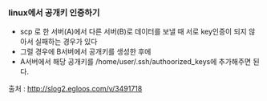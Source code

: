 ### linux에서 공개키 인증하기

* scp 로 한 서버(A)에서 다른 서버(B)로 데이터를 보낼 때 서로 key인증이 되지 않아서 실패하는 경우가 있다
* 그럴 경우에 B서버에서 공개키를 생성한 후에
* A서버에서 해당 공개키를 /home/user/.ssh/authoorized_keys에 추가해주면 된다.



출처 : http://slog2.egloos.com/v/3491718
